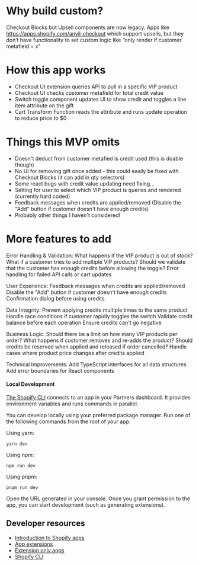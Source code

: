 # Why build custom?

Checkout Blocks but Upsell components are now legacy.
Apps like https://apps.shopify.com/anvil-checkout which support upsells, but they don’t have functionality to set custom logic like “only render if customer metafield = x"

# How this app works

- Checkout UI extension queries API to pull in a specific VIP product
- Checkout UI checks customer metafield for total credit value
- Switch toggle component updates UI to show credit and toggles a line item attribute on the gift
- Cart Transform Function reads the attribute and runs update operation to reduce price to $0

# Things this MVP omits

- Doesn't deduct from customer metafied is credit used (this is doable though)
- No UI for removing gift once added - this could easily be fixed with Checkout Blocks (it can add in qty selectors)
- Some react bugs with credit value updating need fixing...
- Setting for user to select which VIP product is queries and rendered (currently hard coded)
- Feedback messages when credits are applied/removed (Disable the "Add" button if customer doesn't have enough credits)
- Probably other things I haven't considered!

# More features to add

Error Handling & Validation:
What happens if the VIP product is out of stock?
What if a customer tries to add multiple VIP products?
Should we validate that the customer has enough credits before allowing the toggle?
Error handling for failed API calls or cart updates

User Experience:
Feedback messages when credits are applied/removed
Disable the "Add" button if customer doesn't have enough credits
Confirmation dialog before using credits

Data Integrity:
Prevent applying credits multiple times to the same product
Handle race conditions if customer rapidly toggles the switch
Validate credit balance before each operation
Ensure credits can't go negative

Business Logic:
Should there be a limit on how many VIP products per order?
What happens if customer removes and re-adds the product?
Should credits be reserved when applied and released if order cancelled?
Handle cases where product price changes after credits applied

Technical Improvements:
Add TypeScript interfaces for all data structures
Add error boundaries for React components

#### Local Development

[The Shopify CLI](https://shopify.dev/docs/apps/tools/cli) connects to an app in your Partners dashboard. It provides environment variables and runs commands in parallel.

You can develop locally using your preferred package manager. Run one of the following commands from the root of your app.

Using yarn:

```shell
yarn dev
```

Using npm:

```shell
npm run dev
```

Using pnpm:

```shell
pnpm run dev
```

Open the URL generated in your console. Once you grant permission to the app, you can start development (such as generating extensions).

## Developer resources

- [Introduction to Shopify apps](https://shopify.dev/docs/apps/getting-started)
- [App extensions](https://shopify.dev/docs/apps/build/app-extensions)
- [Extension only apps](https://shopify.dev/docs/apps/build/app-extensions/build-extension-only-app)
- [Shopify CLI](https://shopify.dev/docs/apps/tools/cli)
